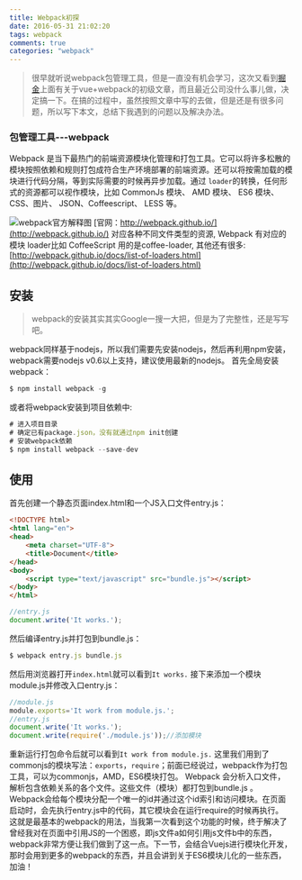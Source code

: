 ```yaml
---
title: Webpack初探
date: 2016-05-31 21:02:20
tags: webpack
comments: true
categories: "webpack"
---
```

> 很早就听说webpack包管理工具，但是一直没有机会学习，这次又看到[掘金](http://gold.xitu.io/#/)上面有关于vue+webpack的初级文章，而且最近公司没什么事儿做，决定搞一下。在搞的过程中，虽然按照文章中写的去做，但是还是有很多问题，所以写下本文，总结下我遇到的问题以及解决办法。

### 包管理工具---webpack
Webpack 是当下最热门的前端资源模块化管理和打包工具。它可以将许多松散的模块按照依赖和规则打包成符合生产环境部署的前端资源。还可以将按需加载的模块进行代码分隔，等到实际需要的时候再异步加载。通过 `loader`的转换，任何形式的资源都可以视作模块，比如 CommonJs 模块、 AMD 模块、 ES6 模块、CSS、图片、 JSON、Coffeescript、 LESS 等。
<!--more-->
![webpack官方解释图](/img/webpack/what-is-webpack.jpg)
[官网：http://webpack.github.io/](http://webpack.github.io/)
对应各种不同文件类型的资源, Webpack 有对应的模块 loader比如 CoffeeScript 用的是coffee-loader, 其他还有很多:[http://webpack.github.io/docs/list-of-loaders.html](http://webpack.github.io/docs/list-of-loaders.html)
## 安装
> webpack的安装其实其实Google一搜一大把，但是为了完整性，还是写写吧。

webpack同样基于nodejs，所以我们需要先安装nodejs，然后再利用npm安装，webpack需要nodejs v0.6以上支持，建议使用最新的nodejs。
首先全局安装webpack：
```js
$ npm install webpack -g
```
或者将webpack安装到项目依赖中:
```js
# 进入项目目录
# 确定已有package.json，没有就通过npm init创建
# 安装webpack依赖
$ npm install webpack --save-dev
```
## 使用
首先创建一个静态页面index.html和一个JS入口文件entry.js：

```html
<!DOCTYPE html>
<html lang="en">
<head>
	<meta charset="UTF-8">
	<title>Document</title>
</head>
<body>
	<script type="text/javascript" src="bundle.js"></script>
</body>
</html>
```
```js
//entry.js
document.write('It works.');
```
然后编译entry.js并打包到bundle.js：
```js
$ webpack entry.js bundle.js
```
然后用浏览器打开`index.html`就可以看到`It works.`
接下来添加一个模块module.js并修改入口entry.js：
```js
//module.js
module.exports='It work from module.js.';
//entry.js
document.write('It works.');
document.write(require('./module.js'));//添加模块
```
重新运行打包命令后就可以看到`It work from module.js.`
这里我们用到了commonjs的模块写法：`exports`，`require`；前面已经说过，webpack作为打包工具，可以为commonjs，AMD，ES6模块打包。
Webpack	会分析入口文件，解析包含依赖关系的各个文件。这些文件（模块）都打包到bundle.js	。Webpack会给每个模块分配一个唯一的id并通过这个id索引和访问模块。在页面启动时，会先执行entry.js中的代码，其它模块会在运行require的时候再执行。
这就是最基本的webpack的用法，当我第一次看到这个功能的时候，终于解决了曾经我对在页面中引用JS的一个困惑，即js文件a如何引用js文件b中的东西，webpack非常方便让我们做到了这一点。下一节，会结合Vuejs进行模块化开发，那时会用到更多的webpack的东西，并且会讲到关于ES6模块儿化的一些东西，加油！
